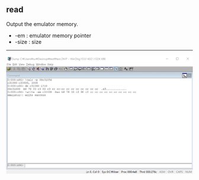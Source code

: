 read
-------
Output the emulator memory.
* -em : emulator memory pointer
* -size : size 
---
![](../img/read.gif)
